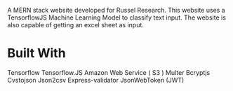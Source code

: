 A MERN stack website developed for Russel Research.
This website uses a TensorflowJS Machine Learning Model to classify text input.
The website is also capable of getting an excel sheet as input.

# Built With
Tensorflow
Tensorflow.JS
Amazon Web Service ( S3 )
Multer
Bcryptjs
Cvstojson
Json2csv
Express-validator
JsonWebToken (JWT)
